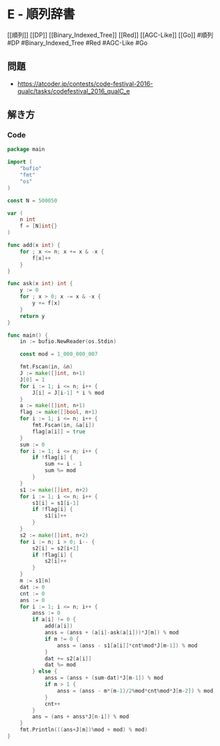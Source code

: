 # E - 順列辞書
[[順列]] [[DP]] [[Binary_Indexed_Tree]] [[Red]] [[AGC-Like]] [[Go]]
#順列 #DP #Binary_Indexed_Tree #Red #AGC-Like #Go 

## 問題
- https://atcoder.jp/contests/code-festival-2016-qualc/tasks/codefestival_2016_qualC_e

## 解き方
### Code
```go
package main

import (
	"bufio"
	"fmt"
	"os"
)

const N = 500050

var (
	n int
	f = [N]int{}
)

func add(x int) {
	for ; x <= n; x += x & -x {
		f[x]++
	}
}

func ask(x int) int {
	y := 0
	for ; x > 0; x -= x & -x {
		y += f[x]
	}
	return y
}

func main() {
	in := bufio.NewReader(os.Stdin)

	const mod = 1_000_000_007

	fmt.Fscan(in, &n)
	J := make([]int, n+1)
	J[0] = 1
	for i := 1; i <= n; i++ {
		J[i] = J[i-1] * i % mod
	}
	a := make([]int, n+1)
	flag := make([]bool, n+1)
	for i := 1; i <= n; i++ {
		fmt.Fscan(in, &a[i])
		flag[a[i]] = true
	}
	sum := 0
	for i := 1; i <= n; i++ {
		if !flag[i] {
			sum += i - 1
			sum %= mod
		}
	}
	s1 := make([]int, n+2)
	for i := 1; i <= n; i++ {
		s1[i] = s1[i-1]
		if !flag[i] {
			s1[i]++
		}
	}
	s2 := make([]int, n+2)
	for i := n; i > 0; i-- {
		s2[i] = s2[i+1]
		if !flag[i] {
			s2[i]++
		}
	}
	m := s1[n]
	dat := 0
	cnt := 0
	ans := 0
	for i := 1; i <= n; i++ {
		anss := 0
		if a[i] != 0 {
			add(a[i])
			anss = (anss + (a[i]-ask(a[i]))*J[m]) % mod
			if m != 0 {
				anss = (anss - s1[a[i]]*cnt%mod*J[m-1]) % mod
			}
			dat += s2[a[i]]
			dat %= mod
		} else {
			anss = (anss + (sum-dat)*J[m-1]) % mod
			if m > 1 {
				anss = (anss - m*(m-1)/2%mod*cnt%mod*J[m-2]) % mod
			}
			cnt++
		}
		ans = (ans + anss*J[n-i]) % mod
	}
	fmt.Println(((ans+J[m])%mod + mod) % mod)
}
```
